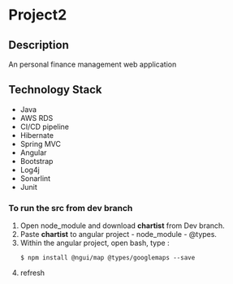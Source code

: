 # Project2
<h2>Description</h2>
<p>An personal finance management web application</p>


<h2>Technology Stack</h2>
<ul>
  <li>Java</li>
  <li>AWS RDS</li>
  <li>CI/CD pipeline</li>
  <li>Hibernate</li>
  <li>Spring MVC</li>
  <li>Angular</li>
  <li>Bootstrap</li>
  <li>Log4j</li>
  <li>Sonarlint</li>
  <li>Junit</li> 
  </ul>

<h3>To run the src from dev branch</h3>

<ol>
  <li>Open node_module and download <b>chartist</b> from Dev branch.</li>
  <li>Paste <b>chartist</b> to angular project - node_module - @types.</li>
  <li>Within the angular project, open bash, type :
  
  
  ```
  $ npm install @ngui/map @types/googlemaps --save
  ```
  </li>
  <li>refresh</li>
  </ol>
